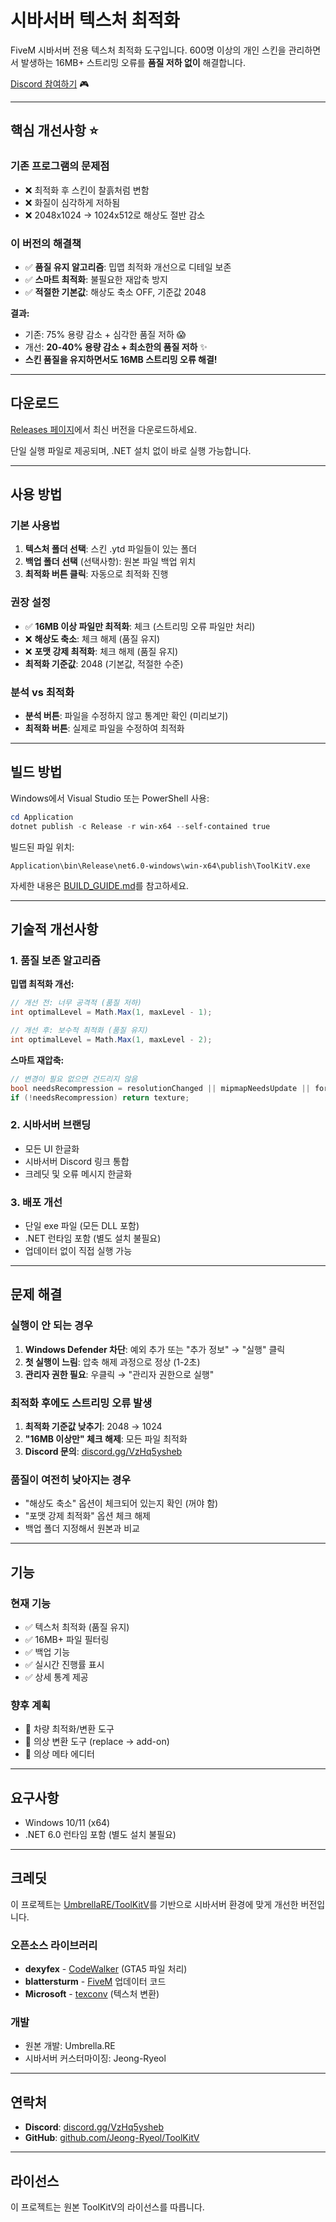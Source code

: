 # 시바서버 텍스처 최적화

FiveM 시바서버 전용 텍스처 최적화 도구입니다. 600명 이상의 개인 스킨을 관리하면서 발생하는 16MB+ 스트리밍 오류를 **품질 저하 없이** 해결합니다.

[Discord 참여하기](https://discord.gg/VzHq5ysheb) 🎮

---

## 핵심 개선사항 ⭐

### 기존 프로그램의 문제점
- ❌ 최적화 후 스킨이 찰흙처럼 변함
- ❌ 화질이 심각하게 저하됨
- ❌ 2048x1024 → 1024x512로 해상도 절반 감소

### 이 버전의 해결책
- ✅ **품질 유지 알고리즘**: 밉맵 최적화 개선으로 디테일 보존
- ✅ **스마트 최적화**: 불필요한 재압축 방지
- ✅ **적절한 기본값**: 해상도 축소 OFF, 기준값 2048

**결과:**
- 기존: 75% 용량 감소 + 심각한 품질 저하 😱
- 개선: **20-40% 용량 감소 + 최소한의 품질 저하** ✨
- **스킨 품질을 유지하면서도 16MB 스트리밍 오류 해결!**

---

## 다운로드

[Releases 페이지](https://github.com/Jeong-Ryeol/ToolKitV/releases)에서 최신 버전을 다운로드하세요.

단일 실행 파일로 제공되며, .NET 설치 없이 바로 실행 가능합니다.

---

## 사용 방법

### 기본 사용법
1. **텍스처 폴더 선택**: 스킨 .ytd 파일들이 있는 폴더
2. **백업 폴더 선택** (선택사항): 원본 파일 백업 위치
3. **최적화 버튼 클릭**: 자동으로 최적화 진행

### 권장 설정
- ✅ **16MB 이상 파일만 최적화**: 체크 (스트리밍 오류 파일만 처리)
- ❌ **해상도 축소**: 체크 해제 (품질 유지)
- ❌ **포맷 강제 최적화**: 체크 해제 (품질 유지)
- **최적화 기준값**: 2048 (기본값, 적절한 수준)

### 분석 vs 최적화
- **분석 버튼**: 파일을 수정하지 않고 통계만 확인 (미리보기)
- **최적화 버튼**: 실제로 파일을 수정하여 최적화

---

## 빌드 방법

Windows에서 Visual Studio 또는 PowerShell 사용:

```powershell
cd Application
dotnet publish -c Release -r win-x64 --self-contained true
```

빌드된 파일 위치:
```
Application\bin\Release\net6.0-windows\win-x64\publish\ToolKitV.exe
```

자세한 내용은 [BUILD_GUIDE.md](BUILD_GUIDE.md)를 참고하세요.

---

## 기술적 개선사항

### 1. 품질 보존 알고리즘
**밉맵 최적화 개선:**
```csharp
// 개선 전: 너무 공격적 (품질 저하)
int optimalLevel = Math.Max(1, maxLevel - 1);

// 개선 후: 보수적 최적화 (품질 유지)
int optimalLevel = Math.Max(1, maxLevel - 2);
```

**스마트 재압축:**
```csharp
// 변경이 필요 없으면 건드리지 않음
bool needsRecompression = resolutionChanged || mipmapNeedsUpdate || formatOptimization;
if (!needsRecompression) return texture;
```

### 2. 시바서버 브랜딩
- 모든 UI 한글화
- 시바서버 Discord 링크 통합
- 크레딧 및 오류 메시지 한글화

### 3. 배포 개선
- 단일 exe 파일 (모든 DLL 포함)
- .NET 런타임 포함 (별도 설치 불필요)
- 업데이터 없이 직접 실행 가능

---

## 문제 해결

### 실행이 안 되는 경우
1. **Windows Defender 차단**: 예외 추가 또는 "추가 정보" → "실행" 클릭
2. **첫 실행이 느림**: 압축 해제 과정으로 정상 (1-2초)
3. **관리자 권한 필요**: 우클릭 → "관리자 권한으로 실행"

### 최적화 후에도 스트리밍 오류 발생
1. **최적화 기준값 낮추기**: 2048 → 1024
2. **"16MB 이상만" 체크 해제**: 모든 파일 최적화
3. **Discord 문의**: [discord.gg/VzHq5ysheb](https://discord.gg/VzHq5ysheb)

### 품질이 여전히 낮아지는 경우
- "해상도 축소" 옵션이 체크되어 있는지 확인 (꺼야 함)
- "포맷 강제 최적화" 옵션 체크 해제
- 백업 폴더 지정해서 원본과 비교

---

## 기능

### 현재 기능
- ✅ 텍스처 최적화 (품질 유지)
- ✅ 16MB+ 파일 필터링
- ✅ 백업 기능
- ✅ 실시간 진행률 표시
- ✅ 상세 통계 제공

### 향후 계획
- 🔄 차량 최적화/변환 도구
- 🔄 의상 변환 도구 (replace → add-on)
- 🔄 의상 메타 에디터

---

## 요구사항

- Windows 10/11 (x64)
- .NET 6.0 런타임 포함 (별도 설치 불필요)

---

## 크레딧

이 프로젝트는 [UmbrellaRE/ToolKitV](https://github.com/UmbrellaRE/ToolKitV)를 기반으로 시바서버 환경에 맞게 개선한 버전입니다.

### 오픈소스 라이브러리
- **dexyfex** - [CodeWalker](https://github.com/dexyfex/CodeWalker) (GTA5 파일 처리)
- **blattersturm** - [FiveM](https://github.com/citizenfx/fivem) 업데이터 코드
- **Microsoft** - [texconv](https://github.com/microsoft/DirectXTex) (텍스처 변환)

### 개발
- 원본 개발: Umbrella.RE
- 시바서버 커스터마이징: Jeong-Ryeol

---

## 연락처

- **Discord**: [discord.gg/VzHq5ysheb](https://discord.gg/VzHq5ysheb)
- **GitHub**: [github.com/Jeong-Ryeol/ToolKitV](https://github.com/Jeong-Ryeol/ToolKitV)

---

## 라이선스

이 프로젝트는 원본 ToolKitV의 라이선스를 따릅니다.
